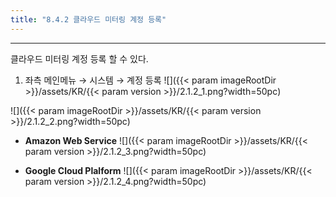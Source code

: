 ```yaml
---
title: "8.4.2 클라우드 미터링 계정 등록"
---
```


---

클라우드 미터링 계정 등록 할 수 있다.

1. 좌측 메인메뉴 → 시스템 → 계정 등록
![]({{< param imageRootDir >}}/assets/KR/{{< param version >}}/2.1.2_1.png?width=50pc)

![]({{< param imageRootDir >}}/assets/KR/{{< param version >}}/2.1.2_2.png?width=50pc)

* **Amazon Web Service**
![]({{< param imageRootDir >}}/assets/KR/{{< param version >}}/2.1.2_3.png?width=50pc)

* **Google Cloud Plalform**
![]({{< param imageRootDir >}}/assets/KR/{{< param version >}}/2.1.2_4.png?width=50pc)